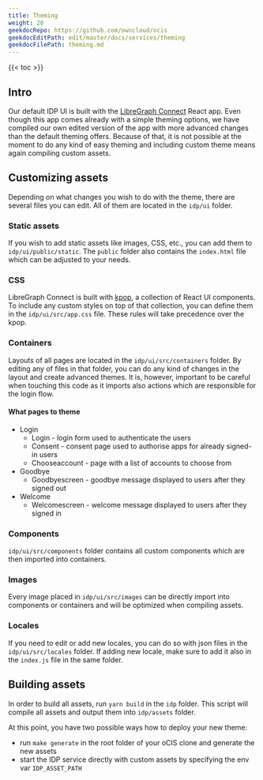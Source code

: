 ```yaml
---
title: Theming
weight: 20
geekdocRepo: https://github.com/owncloud/ocis
geekdocEditPath: edit/master/docs/services/theming
geekdocFilePath: theming.md
---
```


{{< toc >}}

## Intro
Our default IDP UI is built with the [LibreGraph Connect](https://github.com/libregraph/lico) React app. Even though this app comes already with a simple theming options, we have compiled our own edited version of the app with more advanced changes than the default theming offers. Because of that, it is not possible at the moment to do any kind of easy theming and including custom theme means again compiling custom assets.

## Customizing assets
Depending on what changes you wish to do with the theme, there are several files you can edit. All of them are located in the `idp/ui` folder.

### Static assets
If you wish to add static assets like images, CSS, etc., you can add them to `idp/ui/public/static`. The `public` folder also contains the `index.html` file which can be adjusted to your needs.

### CSS
LibreGraph Connect is built with [kpop](https://github.com/Kopano-dev/kpop), a collection of React UI components. To include any custom styles on top of that collection, you can define them in the `idp/ui/src/app.css` file. These rules will take precedence over the kpop.

### Containers
Layouts of all pages are located in the `idp/ui/src/containers` folder. By editing any of files in that folder, you can do any kind of changes in the layout and create advanced themes. It is, however, important to be careful when touching this code as it imports also actions which are responsible for the login flow.

#### What pages to theme
- Login
  - Login - login form used to authenticate the users
  - Consent - consent page used to authorise apps for already signed-in users
  - Chooseaccount - page with a list of accounts to choose from
- Goodbye
  - Goodbyescreen - goodbye message displayed to users after they signed out
- Welcome
  - Welcomescreen - welcome message displayed to users after they signed in

### Components
`idp/ui/src/components` folder contains all custom components which are then imported into containers.

### Images
Every image placed in `idp/ui/src/images` can be directly import into components or containers and will be optimized when compiling assets.

### Locales
If you need to edit or add new locales, you can do so with json files in the `idp/ui/src/locales` folder. If adding new locale, make sure to add it also in the `index.js` file in the same folder.

## Building assets
In order to build all assets, run `yarn build` in the `idp` folder. This script will compile all assets and output them into `idp/assets` folder.

At this point, you have two possible ways how to deploy your new theme:
- run `make generate` in the root folder of your oCIS clone and generate the new assets
- start the IDP service directly with custom assets by specifying the env var `IDP_ASSET_PATH`
